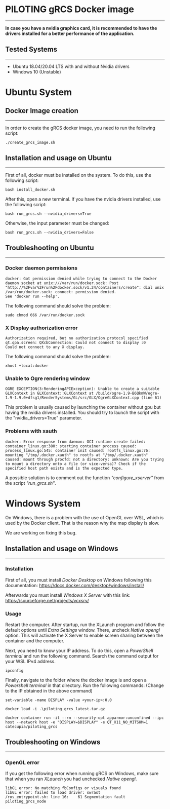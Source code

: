 # PILOTING gRCS Docker image
---

**In case you have a nvidia graphics card, it is recommended to have the drivers installed for a better performance of the application.**


## Tested Systems
---

* Ubuntu 18.04/20.04 LTS with and without Nvidia drivers
* Windows 10 (Unstable)

# Ubuntu System

## Docker Image creation
---

In order to create the gRCS docker image, you need to run the following script:
```
./create_grcs_image.sh
```

## Installation and usage on Ubuntu
---

First of all, docker must be installed on the system. To do this, use the following script:

```
bash install_docker.sh
```

After this, open a new terminal. If you have the nvidia drivers installed, use the following script:

```
bash run_grcs.sh --nvidia_drivers=True
```

Otherwise, the input parameter must be changed:

```
bash run_grcs.sh --nvidia_drivers=False
```

## Troubleshooting on Ubuntu
---

### Docker daemon permissions

```
docker: Got permission denied while trying to connect to the Docker daemon socket at unix:///var/run/docker.sock: Post "http://%2Fvar%2Frun%2Fdocker.sock/v1.24/containers/create": dial unix /var/run/docker.sock: connect: permission denied.
See 'docker run --help'.
```
The following command should solve the problem:
```
sudo chmod 666 /var/run/docker.sock
```
### X Display authorization error

```
Authorization required, but no authorization protocol specified
qt.qpa.screen: QXcbConnection: Could not connect to display :0
Could not connect to any X display.
```

The following command should solve the problem:
```
xhost +local:docker
```

### Unable to Ogre rendering window

```
OGRE EXCEPTION(3:RenderingAPIException): Unable to create a suitable GLXContext in GLXContext::GLXContext at /build/ogre-1.9-B6QkmW/ogre-1.9-1.9.0+dfsg1/RenderSystems/GL/src/GLX/OgreGLXContext.cpp (line 61)
```

This problem is usually caused by launching the container without gpu but having the nvidia drivers installed. You should try to launch the script with the "nvidia_drivers=True" parameter.

### Problems with xauth

```
docker: Error response from daemon: OCI runtime create failed: container_linux.go:380: starting container process caused: process_linux.go:545: container init caused: rootfs_linux.go:76: mounting "/tmp/.docker.xauth" to rootfs at "/tmp/.docker.xauth" caused: mount through procfd: not a directory: unknown: Are you trying to mount a directory onto a file (or vice-versa)? Check if the specified host path exists and is the expected type.
```

A possible solution is to comment out the  function *"configure_xserver"* from the  script *"run_grcs.sh"*.

# Windows System

On Windows, there is a problem with the use of OpenGL over WSL, which is used by the Docker client.
That is the reason why the map display is slow.

We are working on fixing this bug. 

## Installation and usage on Windows
---

### Installation 
First of all, you must install *Docker Desktop* on Windows following this documentation: https://docs.docker.com/desktop/windows/install/

Afterwards you must install *Windows X Server* with this link: https://sourceforge.net/projects/vcxsrv/

### Usage

Restart the computer. After startup, run the XLaunch program and follow the default options until *Extra Settings* window. There, uncheck *Native opengl* option. This will activate the X Server to 
enable screen sharing between the container and the computer.

Next, you need to know your IP address. To do this, open a *PowerShell terminal* and run the following command. Search the command output for your WSL IPv4 address.
```
ipconfig
```

Finally, navigate to the folder where the docker image is and open a *Powershell terminal* in that directory. Run the following commands: (Change *<your-ip>* to the IP obtained in the above command)
```
set-variable -name DISPLAY -value <your-ip>:0.0

docker load -i .\piloting_grcs_latest.tar.gz

docker container run -it --rm --security-opt apparmor:unconfined --ipc host --network host -e "DISPLAY=$DISPLAY" -e QT_X11_NO_MITSHM=1 catecupia/piloting_grcs
```

## Troubleshooting on Windows
---

### OpenGL error

If you get the following error when running gRCS on Windows, make sure that when you ran *XLaunch* you had unchecked *Native opengl*.
```
libGL error: No matching fbConfigs or visuals found
libGL error: failed to load driver: swrast
/ros_entrypoint.sh: line 16:    61 Segmentation fault      piloting_grcs_node
```